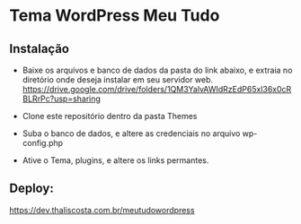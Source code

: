 # Tema WordPress Meu Tudo

## Instalação
- Baixe os arquivos e banco de dados da pasta do link abaixo, e extraia no diretório onde deseja instalar em seu servidor web.
https://drive.google.com/drive/folders/1QM3YalvAWIdRzEdP65xl36x0cRBLRrPc?usp=sharing

- Clone este repositório dentro da pasta Themes
- Suba o banco de dados, e altere as credenciais no arquivo wp-config.php
- Ative o Tema, plugins, e altere os links permantes.

## Deploy:
https://dev.thaliscosta.com.br/meutudowordpress
